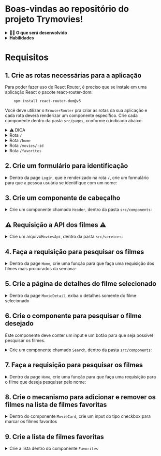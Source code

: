# Boas-vindas ao repositório do projeto Trymovies!

<details>
  <summary><strong>👨‍💻 O que será desenvolvido</strong></summary><br />

  Neste projeto você irá criar o Trybemovies, uma aplicação capaz de exibir filmes, criar uma lista de filmes favoritos e fazer Login . Essa aplicação será capaz de:

  - Fazer login;
  - Pesquisar por um filme;
  - Visualizar os detalhes de um filme selecionado;
  - Favoritar e desfavoritar os filmes;
  - Ver a lista de filmes favoritas;

</details>

<details>
  <summary><strong> Habilidades</strong></summary><br />

Neste projeto, verificamos se você é capaz de:

- Fazer requisições e consumir dados vindos de uma `API`;

- Utilizar os ciclos de vida de um componente React;

- Utilizar a função `setState` de forma a garantir que um determinado código só é executado após o estado ser atualizado

- Utilizar o componente `BrowserRouter` corretamente;

- Criar rotas, mapeando o caminho da URL com o componente correspondente, via `Route`;

- Utilizar o `Switch` do `React Router`

- Criar links de navegação na aplicação com o componente `Link`;
</details>

# Requisitos

## 1. Crie as rotas necessárias para a aplicação

Para poder fazer uso de React Router, é preciso que se instale em uma aplicação React o pacote react-router-dom:

```bash
    npm install react-router-dom@v5
  ```
Você deve utilizar o `BrowserRouter` pra criar as rotas da sua aplicação e cada rota deverá renderizar um componente específico. Crie cada componente dentro da pasta `src/pages`, conforme o indicado abaixo:

<details><summary>  ⚠️ DICA</summary>
"Route exact path="/about" component={ About } "
</details>

<details><summary> Rota <code>/</code></summary>
- A rota `/` deve renderizar um componente chamado `Login`.
</details>

<details><summary> Rota <code>/home</code></summary>

- A rota `/home` deve renderizar um componente chamado `Home`;
</details>

<details><summary> Rota <code>/movies/:id</code></summary>

- A rota `/movies/:id` deve renderizar um componente chamado ` MovieDetail `.
</details>

<details><summary> Rota <code>/favorites</code></summary>

- A rota `/favorites` deve renderizar um componente chamado `Favorites`.
</details>

## 2. Crie um formulário para identificação
<details><summary>Dentro da page <code>Login</code>, que é renderizado na rota <code>/</code>, crie um formulário para que a pessoa usuária se identifique com um nome:</summary>

- Você deve criar um campo para que a pessoa usuária insira seu nome.

- Crie um botão com o texto `Entrar`.

- O botão para entrar só deve estar habilitado caso o nome digitado tenha 3 ou mais caracteres.

- Ao clicar no botão `Entrar`, deve salvar o nome digitado no localStorage com o nome da chave 'user'.

- Após a informação ter sido salva, faça um redirect para a rota `/home`.
</details>

## 3. Crie um componente de cabeçalho

<details><summary>Crie um componente chamado <code>Header</code>, dentro da pasta <code>src/components</code>:</summary>

- Crie esse componente com a tag `header` envolvendo todo seu conteúdo.

- Recupere o nome da pessoa logada e exiba essa informação na tela.

- Renderize o componente de cabeçalho na página da rota `/home`;
</details>


## ⚠️  Requisição a API dos filmes ⚠️ 
<details><summary>Crie um arquivo<code>MoviesApi</code>, dentro da pasta <code>src/services</code>:</summary>

- No arquivo MoviesApi.js, crie as funções que fazem requisição a API de filmes. A API themoviedb é gratuita e precisa fazer cadastro para conseguir utilizar, desta forma receberá uma key que deve ser utilizada na url. Segue algumas informações sobre a API:

- documentação:
```bash
   https://api.themoviedb.org
  ```

- requisição para filmes mais procurados da semana:
```bash
   `https://api.themoviedb.org/3/trending/all/week?api_key=${apiKey}`
  ```
- requisição para um filme pelo id:
```bash
  `https://api.themoviedb.org/3/movie/${id}?api_key=${apiKey}`
  ```
- requisição para um filme buscado pelo nome:
```bash
  `https://api.themoviedb.org/3/search/movie?api_key=${apiKey}&query=${search}`
  ```

</details>


## 4. Faça a requisição para pesquisar os filmes
<details><summary>Dentro da page <code>Home</code>, crie uma função para que faça uma requisição dos filmes mais procurados da semana:</summary>

<details><summary>Crie um componente chamado <code>MovieCard</code>, dentro da pasta <code>src/components</code>:</summary>

- Crie esse componente com a tag `p` que deve conter o titulo do filme.

- Crie esse componente com a tag `img` que deve conter o poster do filme.
  <details><summary>  ⚠️ DICA</summary>
  Para exibir a imagem, deve colocar desta forma na src:

  ```bash
    `https://image.tmdb.org/t/p/w500${poster_path}`
    ```
  </details>

</details>

 - Renderize o componente MovieCard na página da rota `/home` passando as informações dos filmes como props;

 - Exiba na tela o titulo do filme e a imagem.

 -* Enquanto aguarda exiba a mensagem `Carregando...` na tela.

</details>

## 5. Crie a página de detalhes do filme selecionado
<details><summary>Dentro da page <code>MovieDetail</code>, exiba o detalhes somente do filme selecionado</summary>

 - Ao clicar em um filme da rota Home, faça um redirect para a rota `/movie/:id` desse filme selecionado.

- Faça uma requisição apenas do filme selecionado

* Enquanto aguarda a resposta da API exiba a mensagem `Carregando...` na tela.

- Deve exibir a imagem de fundo, titulo e a descrição do filme selecionado
  
  <details><summary>  ⚠️ DICA</summary>
  Para exibir a imagem, deve colocar desta forma na src:

  ```bash
    `https://image.tmdb.org/t/p/original/${backdrop_path}`
    ```
  </details>

</details>

## 6. Crie o componente para pesquisar o filme desejado
Este componente deve conter um input e um botão para que seja possível pesquisar os filmes.
<details><summary>Crie um componente chamado <code>Search</code>, dentro da pasta <code>src/components</code>:</summary>

- Crie um campo para pessoa digitar o nome do filme a ser pesquisado.

- Crie um botão com o texto `Procurar`.

- Renderize o componente de pesquisa no componente `Header`.
</details>

## 7. Faça a requisição para pesquisar os filmes
<details><summary>Dentro da page <code>Home</code>, crie uma função para que
faça uma requisição para o filme que deseja pesquisar pelo nome:</summary>

* Após receber a resposta da requisição, deve renderizar no componente MovieCard somente o filme pesquisado.

* Enquanto aguarda a resposta da API, esconda o input e o botão de pesquisa e exiba a mensagem `Carregando...` na tela.
</details>

## 8. Crie o mecanismo para adicionar e remover os filmes na lista de filmes favoritas
<details><summary>Dentro do componente <code>MovieCard</code>, crie um input do tipo checkbox para marcar os filmes favoritos</summary>

- Deve existir um checkbox para cada filme da lista;

- Ao clicar no checkbox, deve salvar no localStorage as informações do filme;

</details>

## 9. Crie a lista de filmes favoritas
<details><summary> Crie a lista dentro do componente <code>Favorites</code></summary>

- Ao entrar na página, recupere a lista de filmes favoritas.

- Enquanto aguarda a resposta, exiba a mensagem Carregando...

- Após receber o retorno da lista de favoritas, utilize o componente MovieCard para renderizar a lista de filmes favoritos.

- Nesta página deve ser possível desfavoritar os filmes

- A lista de filmes favoritos é atualizada ao remover um filme da lista.

</details>